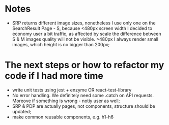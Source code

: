 # Notes

- SRP returns different image sizes, nonetheless I use only one on the SearchResult Page - S, because <480px screen width I decided to economy user a bit traffic, as affected by scale the difference between S & M images quality will not be visible. >480px I always render small images, which height is no bigger than 200px;

# The next steps or how to refactor my code if I had more time

- write unit tests using jest + enzyme OR react-test-library
- No error handling. We definitely need some .catch on API requests. Moreove if something is wrong - notiy user as well;
- SRP & PDP are actually pages, not components, structure should be updated;
- make common reusable components, e.g. h1-h6